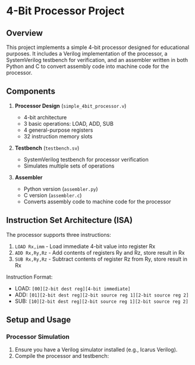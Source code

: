 # 4-Bit Processor Project

## Overview

This project implements a simple 4-bit processor designed for educational purposes. It includes a Verilog implementation of the processor, a SystemVerilog testbench for verification, and an assembler written in both Python and C to convert assembly code into machine code for the processor.

## Components

1. **Processor Design** (`simple_4bit_processor.v`)
   - 4-bit architecture
   - 3 basic operations: LOAD, ADD, SUB
   - 4 general-purpose registers
   - 32 instruction memory slots

2. **Testbench** (`testbench.sv`)
   - SystemVerilog testbench for processor verification
   - Simulates multiple sets of operations

3. **Assembler**
   - Python version (`assembler.py`)
   - C version (`assembler.c`)
   - Converts assembly code to machine code for the processor

## Instruction Set Architecture (ISA)

The processor supports three instructions:

1. `LOAD Rx,imm` - Load immediate 4-bit value into register Rx
2. `ADD Rx,Ry,Rz` - Add contents of registers Ry and Rz, store result in Rx
3. `SUB Rx,Ry,Rz` - Subtract contents of register Rz from Ry, store result in Rx

Instruction Format:
- LOAD: `[00][2-bit dest reg][4-bit immediate]`
- ADD:  `[01][2-bit dest reg][2-bit source reg 1][2-bit source reg 2]`
- SUB:  `[10][2-bit dest reg][2-bit source reg 1][2-bit source reg 2]`

## Setup and Usage

### Processor Simulation

1. Ensure you have a Verilog simulator installed (e.g., Icarus Verilog).
2. Compile the processor and testbench: